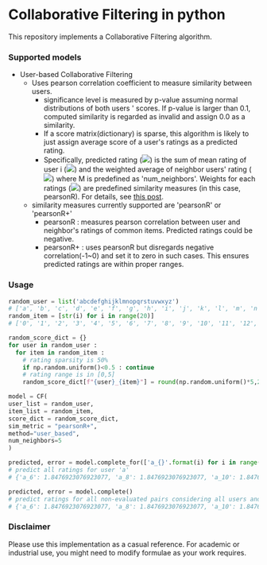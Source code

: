 # Collaborative Filtering in python
This repository implements a Collaborative Filtering algorithm.

### Supported models

 - User-based Collaborative Filtering
   - Uses pearson correlation coefficient to measure similarity between users.
     - significance level is measured by p-value assuming normal distributions of both users ' scores. If p-value is larger than 0.1, computed similarity is regarded as invalid and assign 0.0 as a similarity.
     - If a score matrix(dictionary) is sparse, this algorithm is likely to just assign average score of a user's ratings as a predicted rating.
     - Specifically, predicted rating (<img src="https://render.githubusercontent.com/render/math?math=R_{ij}">) is the sum of mean rating of user i (<img src="https://render.githubusercontent.com/render/math?math=\overline{R_{i}}">) and the weighted average of neighbor users' rating (<img src="https://render.githubusercontent.com/render/math?math=N_i = \{R_{i n_1}, R_{i n_2},..., R_{i n_M}\}">) where M is predefined as 'num_neighbors'. Weights for each ratings (<img src="https://render.githubusercontent.com/render/math?math=S_{i} = \{ S_{i n_1}, ..., S_{i n_M} \}">) are predefined similarity measures (in this case, pearsonR). For details, see [this post](https://www.geeksforgeeks.org/user-based-collaborative-filtering/).
   - similarity measures currently supported are 'pearsonR' or 'pearsonR+'
     - pearsonR : measures pearson correlation between user and neighbor's ratings of common items. Predicted ratings could be negative.
     - pearsonR+ : uses pearsonR but disregards negative correlation(-1~0) and set it to zero in such cases. This ensures predicted ratings are within proper ranges.


### Usage

```python
random_user = list('abcdefghijklmnopqrstuvwxyz')
# ['a', 'b', 'c', 'd', 'e', 'f', 'g', 'h', 'i', 'j', 'k', 'l', 'm', 'n', 'o', 'p', 'q', 'r', 's', 't', 'u', 'v', 'w', 'x', 'y', 'z']
random_item = [str(i) for i in range(20)]
# ['0', '1', '2', '3', '4', '5', '6', '7', '8', '9', '10', '11', '12', '13', '14', '15', '16', '17', '18', '19']

random_score_dict = {}
for user in random_user :
  for item in random_item :
    # rating sparsity is 50%
    if np.random.uniform()<0.5 : continue
    # rating range is in [0,5]
    random_score_dict[f"{user}_{item}"] = round(np.random.uniform()*5,2)

model = CF(
user_list = random_user, 
item_list = random_item, 
score_dict = random_score_dict,
sim_metric = "pearsonR+",
method="user_based",
num_neighbors=5
)

predicted, error = model.complete_for(['a_{}'.format(i) for i in range(20)])
# predict all ratings for user 'a'
# {'a_6': 1.8476923076923077, 'a_8': 1.8476923076923077, 'a_10': 1.8476923076923077, 'a_12': 1.8476923076923077, 'a_13': 1.8476923076923077, 'a_15': 1.8476923076923077, 'a_19': 1.8476923076923077}

predicted, error = model.complete()
# predict ratings for all non-evaluated pairs considering all users and items 
# {'a_6': 1.8476923076923077, 'a_8': 1.8476923076923077, 'a_10': 1.8476923076923077, 'a_12': 1.8476923076923077, 'a_13': 1.8476923076923077, 'a_15': 1.8476923076923077, 'a_19': 1.8476923076923077, 'b_1': 3.211642392121491, 'b_2': 3.55875, 'b_6': 4.00375, 'b_7': 1.6737499999999998, 'b_10': 2.7856227678465375, 'b_11': 3.24875, 'b_12': 3.1574999999999998, 'b_13': 3.01875, 'b_14': 2.57375 ...}
```

### Disclaimer

Please use this implementation as a casual reference. For academic or industrial use, you might need to modify formulae as your work requires. 
